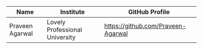 |      Name       |           Institute            |          GitHub Profile            |
|   -----------   |          -----------           |           -----------              |
| Praveen Agarwal | Lovely Professional University | https://github.com/Praveen-Agarwal |
